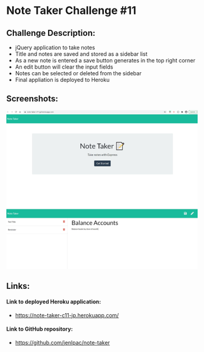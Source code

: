 # Note Taker Challenge #11

## Challenge Description:
* jQuery application to take notes
* Title and notes are saved and stored as a sidebar list
* As a new note is entered a save button generates in the top right corner
* An edit button will clear the input fields
* Notes can be selected or deleted from the sidebar
* Final appliation is deployed to Heroku

## Screenshots:
![Screenshot 1](./public/assets/images/Screenshot_1.JPG)
![Screenshot 2](./public/assets/images/Screenshot_2.JPG)

## Links:

#### Link to deployed Heroku application:
* https://note-taker-c11-jp.herokuapp.com/

#### Link to GitHub repository:
* https://github.com/jenlpac/note-taker

